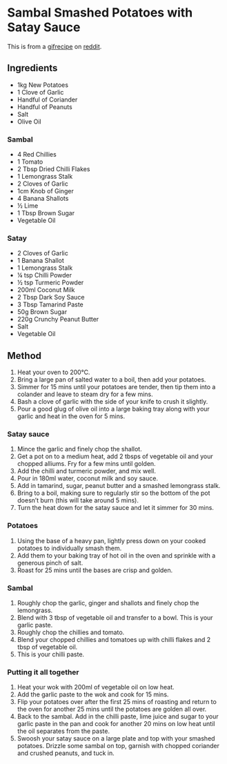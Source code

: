 # Sambal Smashed Potatoes with Satay Sauce # 

This is from a [gifrecipe](https://www.mobkitchen.co.uk/recipes/sambal-smashed-potatoes-with-satay-sauce) on [reddit](https://www.reddit.com/r/GifRecipes/comments/so8u45/sambal_smashed_potatoes_with_satay_sauce/hw7f4oy/).

## Ingredients

- 1kg New Potatoes
- 1 Clove of Garlic
- Handful of Coriander
- Handful of Peanuts
- Salt
- Olive Oil

### Sambal

- 4 Red Chillies
- 1 Tomato
- 2 Tbsp Dried Chilli Flakes
- 1 Lemongrass Stalk
- 2 Cloves of Garlic
- 1cm Knob of Ginger
- 4 Banana Shallots
- ½ Lime
- 1 Tbsp Brown Sugar
- Vegetable Oil

### Satay

- 2 Cloves of Garlic
- 1 Banana Shallot
- 1 Lemongrass Stalk
- ¼ tsp Chilli Powder
- ½ tsp Turmeric Powder
- 200ml Coconut Milk
- 2 Tbsp Dark Soy Sauce
- 3 Tbsp Tamarind Paste
- 50g Brown Sugar
- 220g Crunchy Peanut Butter
- Salt
- Vegetable Oil

## Method

1. Heat your oven to 200°C.
1. Bring a large pan of salted water to a boil, then add your potatoes.
1. Simmer for 15 mins until your potatoes are tender, then tip them into a colander and leave to steam dry for a few mins.
1. Bash a clove of garlic with the side of your knife to crush it slightly.
1. Pour a good glug of olive oil into a large baking tray along with your garlic and heat in the oven for 5 mins.

### Satay sauce

1. Mince the garlic and finely chop the shallot.
1. Get a pot on to a medium heat, add 2 tbsps of vegetable oil and your chopped alliums. Fry for a few mins until golden.
1. Add the chilli and turmeric powder, and mix well.
1. Pour in 180ml water, coconut milk and soy sauce.
1. Add in tamarind, sugar, peanut butter and a smashed lemongrass stalk.
1. Bring to a boil, making sure to regularly stir so the bottom of the pot doesn’t burn (this will take around 5 mins).
1. Turn the heat down for the satay sauce and let it simmer for 30 mins.

### Potatoes

1. Using the base of a heavy pan, lightly press down on your cooked potatoes to individually smash them.
1. Add them to your baking tray of hot oil in the oven and sprinkle with a generous pinch of salt. 
1. Roast for 25 mins until the bases are crisp and golden.

### Sambal

1. Roughly chop the garlic, ginger and shallots and finely chop the lemongrass.
1. Blend with 3 tbsp of vegetable oil and transfer to a bowl. This is your garlic paste.
1. Roughly chop the chillies and tomato.
1. Blend your chopped chillies and tomatoes up with chilli flakes and 2 tbsp of vegetable oil.
1. This is your chilli paste.

### Putting it all together

1. Heat your wok with 200ml of vegetable oil on low heat.
1. Add the garlic paste to the wok and cook for 15 mins.
1. Flip your potatoes over after the first 25 mins of roasting and return to the oven for another 25 mins until the potatoes are golden all over.
1. Back to the sambal. Add in the chilli paste, lime juice and sugar to your garlic paste in the pan and cook for another 20 mins on low heat until the oil separates from the paste.
1. Swoosh your satay sauce on a large plate and top with your smashed potatoes. Drizzle some sambal on top, garnish with chopped coriander and crushed peanuts, and tuck in.
